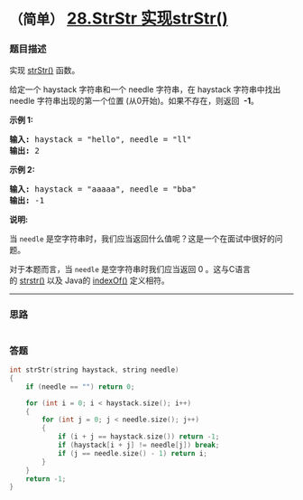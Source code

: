 # `（简单）`  [28.StrStr 实现strStr()](https://leetcode-cn.com/problems/implement-strstr/)

### 题目描述
<p>实现&nbsp;<a href="https://baike.baidu.com/item/strstr/811469">strStr()</a>&nbsp;函数。</p>

<p>给定一个&nbsp;haystack 字符串和一个 needle 字符串，在 haystack 字符串中找出 needle 字符串出现的第一个位置 (从0开始)。如果不存在，则返回&nbsp; <strong>-1</strong>。</p>

<p><strong>示例 1:</strong></p>

<pre><strong>输入:</strong> haystack = "hello", needle = "ll"
<strong>输出:</strong> 2
</pre>

<p><strong>示例 2:</strong></p>

<pre><strong>输入:</strong> haystack = "aaaaa", needle = "bba"
<strong>输出:</strong> -1
</pre>

<p><strong>说明:</strong></p>

<p>当&nbsp;<code>needle</code>&nbsp;是空字符串时，我们应当返回什么值呢？这是一个在面试中很好的问题。</p>

<p>对于本题而言，当&nbsp;<code>needle</code>&nbsp;是空字符串时我们应当返回 0 。这与C语言的&nbsp;<a href="https://baike.baidu.com/item/strstr/811469">strstr()</a>&nbsp;以及 Java的&nbsp;<a href="https://docs.oracle.com/javase/7/docs/api/java/lang/String.html#indexOf(java.lang.String)">indexOf()</a>&nbsp;定义相符。</p>





---
### 思路
```
```


### 答题
``` C++
int strStr(string haystack, string needle)
{
	if (needle == "") return 0;

	for (int i = 0; i < haystack.size(); i++)
	{
		for (int j = 0; j < needle.size(); j++)
		{
			if (i + j == haystack.size()) return -1;
			if (haystack[i + j] != needle[j]) break;
			if (j == needle.size() - 1) return i;
		}
	}
	return -1;
}
``` 